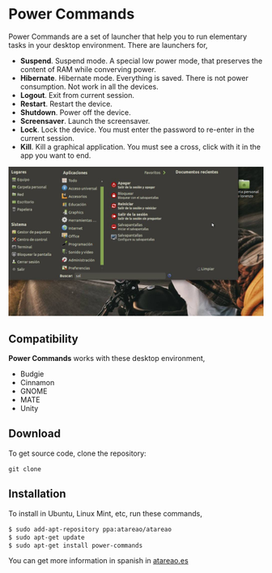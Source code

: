 # Power Commands

Power Commands are a set of launcher that help you to run elementary tasks in your desktop environment. There are launchers for,

* **Suspend**. Suspend mode. A special low power mode, that preserves the content of RAM while converving power.
* **Hibernate**. Hibernate mode. Everything is saved. There is not power consumption. Not work in all the devices.
* **Logout**. Exit from current session.
* **Restart**. Restart the device.
* **Shutdown**. Power off the device.
* **Screensaver**. Launch the screensaver.
* **Lock**. Lock the device. You must enter the password to re-enter in the current session.
* **Kill**. Kill a graphical application. You must see a cross, click with it in the app you want to end.

![Power Commands in Advanced MATE Menu](power-commands.jpg)

## Compatibility

**Power Commands** works with these desktop environment,

* Budgie
* Cinnamon
* GNOME
* MATE
* Unity

## Download

To get source code, clone the repository:

```
git clone 
```

## Installation

To install in Ubuntu, Linux Mint, etc, run these commands,

```
$ sudo add-apt-repository ppa:atareao/atareao
$ sudo apt-get update
$ sudo apt-get install power-commands
```

You can get more information in spanish in [atareao.es](https://www.atareao.es/aplicacion/power-commands-o-como-mejorar-tu-productividad-en-ubuntu/)